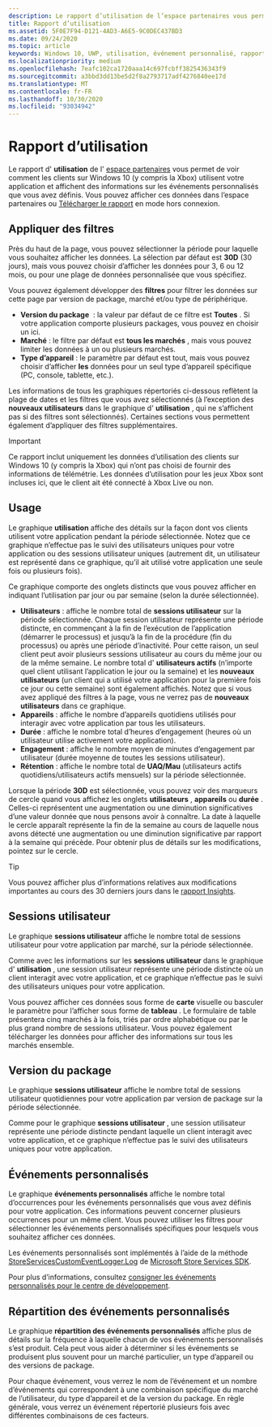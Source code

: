```yaml
---
description: Le rapport d’utilisation de l’espace partenaires vous permet de voir comment les clients utilisent votre application.
title: Rapport d’utilisation
ms.assetid: 5F0E7F94-D121-4AD3-A6E5-9C0DEC437BD3
ms.date: 09/24/2020
ms.topic: article
keywords: Windows 10, UWP, utilisation, événement personnalisé, rapport, télémétrie, sessions utilisateur
ms.localizationpriority: medium
ms.openlocfilehash: 7eafc102ca1720aaa14c697fcbff3825436343f9
ms.sourcegitcommit: a3bbd3dd13be5d2f8a2793717adf4276840ee17d
ms.translationtype: MT
ms.contentlocale: fr-FR
ms.lasthandoff: 10/30/2020
ms.locfileid: "93034942"
---
```

# <a name="usage-report"></a>Rapport d’utilisation


Le rapport d' **utilisation** de l' [espace partenaires](https://partner.microsoft.com/dashboard) vous permet de voir comment les clients sur Windows 10 (y compris la Xbox) utilisent votre application et affichent des informations sur les événements personnalisés que vous avez définis. Vous pouvez afficher ces données dans l’espace partenaires ou [Télécharger le rapport](download-analytic-reports.md) en mode hors connexion.


## <a name="apply-filters"></a>Appliquer des filtres

Près du haut de la page, vous pouvez sélectionner la période pour laquelle vous souhaitez afficher les données. La sélection par défaut est **30D** (30 jours), mais vous pouvez choisir d’afficher les données pour 3, 6 ou 12 mois, ou pour une plage de données personnalisée que vous spécifiez.

Vous pouvez également développer des **filtres** pour filtrer les données sur cette page par version de package, marché et/ou type de périphérique.

-   **Version du package**  : la valeur par défaut de ce filtre est **Toutes** . Si votre application comporte plusieurs packages, vous pouvez en choisir un ici.
-   **Marché** : le filtre par défaut est **tous les marchés** , mais vous pouvez limiter les données à un ou plusieurs marchés.
-   **Type d’appareil** : le paramètre par défaut est tout, mais vous pouvez choisir d’afficher **les** données pour un seul type d’appareil spécifique (PC, console, tablette, etc.).

Les informations de tous les graphiques répertoriés ci-dessous reflètent la plage de dates et les filtres que vous avez sélectionnés (à l’exception des **nouveaux utilisateurs** dans le graphique d' **utilisation** , qui ne s’affichent pas si des filtres sont sélectionnés). Certaines sections vous permettent également d’appliquer des filtres supplémentaires.

> [!IMPORTANT]
> Ce rapport inclut uniquement les données d’utilisation des clients sur Windows 10 (y compris la Xbox) qui n’ont pas choisi de fournir des informations de télémétrie. Les données d’utilisation pour les jeux Xbox sont incluses ici, que le client ait été connecté à Xbox Live ou non. 


## <a name="usage"></a>Usage

Le graphique **utilisation** affiche des détails sur la façon dont vos clients utilisent votre application pendant la période sélectionnée. Notez que ce graphique n’effectue pas le suivi des utilisateurs uniques pour votre application ou des sessions utilisateur uniques (autrement dit, un utilisateur est représenté dans ce graphique, qu’il ait utilisé votre application une seule fois ou plusieurs fois).

Ce graphique comporte des onglets distincts que vous pouvez afficher en indiquant l’utilisation par jour ou par semaine (selon la durée sélectionnée).

- **Utilisateurs** : affiche le nombre total de **sessions utilisateur** sur la période sélectionnée. Chaque session utilisateur représente une période distincte, en commençant à la fin de l’exécution de l’application (démarrer le processus) et jusqu’à la fin de la procédure (fin du processus) ou après une période d’inactivité. Pour cette raison, un seul client peut avoir plusieurs sessions utilisateur au cours du même jour ou de la même semaine. Le nombre total d' **utilisateurs actifs** (n’importe quel client utilisant l’application le jour ou la semaine) et les **nouveaux utilisateurs** (un client qui a utilisé votre application pour la première fois ce jour ou cette semaine) sont également affichés. Notez que si vous avez appliqué des filtres à la page, vous ne verrez pas de **nouveaux utilisateurs** dans ce graphique.
- **Appareils** : affiche le nombre d’appareils quotidiens utilisés pour interagir avec votre application par tous les utilisateurs.
- **Durée** : affiche le nombre total d’heures d’engagement (heures où un utilisateur utilise activement votre application).
- **Engagement** : affiche le nombre moyen de minutes d’engagement par utilisateur (durée moyenne de toutes les sessions utilisateur). 
- **Rétention** : affiche le nombre total de **UAQ/Mau** (utilisateurs actifs quotidiens/utilisateurs actifs mensuels) sur la période sélectionnée.

Lorsque la période **30D** est sélectionnée, vous pouvez voir des marqueurs de cercle quand vous affichez les onglets **utilisateurs** , **appareils** ou **durée** . Celles-ci représentent une augmentation ou une diminution significatives d’une valeur donnée que nous pensons avoir à connaître. La date à laquelle le cercle apparaît représente la fin de la semaine au cours de laquelle nous avons détecté une augmentation ou une diminution significative par rapport à la semaine qui précède. Pour obtenir plus de détails sur les modifications, pointez sur le cercle.  

> [!TIP]
> Vous pouvez afficher plus d’informations relatives aux modifications importantes au cours des 30 derniers jours dans le [rapport Insights](insights-report.md).


## <a name="user-sessions"></a>Sessions utilisateur

Le graphique **sessions utilisateur** affiche le nombre total de sessions utilisateur pour votre application par marché, sur la période sélectionnée.

Comme avec les informations sur les **sessions utilisateur** dans le graphique d' **utilisation** , une session utilisateur représente une période distincte où un client interagit avec votre application, et ce graphique n’effectue pas le suivi des utilisateurs uniques pour votre application.

Vous pouvez afficher ces données sous forme de **carte** visuelle ou basculer le paramètre pour l’afficher sous forme de **tableau** . Le formulaire de table présentera cinq marchés à la fois, triés par ordre alphabétique ou par le plus grand nombre de sessions utilisateur. Vous pouvez également télécharger les données pour afficher des informations sur tous les marchés ensemble.


## <a name="package-version"></a>Version du package

Le graphique **sessions utilisateur** affiche le nombre total de sessions utilisateur quotidiennes pour votre application par version de package sur la période sélectionnée.

Comme pour le graphique **sessions utilisateur** , une session utilisateur représente une période distincte pendant laquelle un client interagit avec votre application, et ce graphique n’effectue pas le suivi des utilisateurs uniques pour votre application.


## <a name="custom-events"></a>Événements personnalisés

Le graphique **événements personnalisés** affiche le nombre total d’occurrences pour les événements personnalisés que vous avez définis pour votre application. Ces informations peuvent concerner plusieurs occurrences pour un même client. Vous pouvez utiliser les filtres pour sélectionner les événements personnalisés spécifiques pour lesquels vous souhaitez afficher ces données.

Les événements personnalisés sont implémentés à l’aide de la méthode [StoreServicesCustomEventLogger.Log](/uwp/api/microsoft.services.store.engagement.storeservicescustomeventlogger.log) de [Microsoft Store Services SDK](../monetize/microsoft-store-services-sdk.md).

Pour plus d’informations, consultez [consigner les événements personnalisés pour le centre de développement](../monetize/log-custom-events-for-dev-center.md).


## <a name="custom-events-breakdown"></a>Répartition des événements personnalisés

Le graphique **répartition des événements personnalisés** affiche plus de détails sur la fréquence à laquelle chacun de vos événements personnalisés s’est produit. Cela peut vous aider à déterminer si les événements se produisent plus souvent pour un marché particulier, un type d’appareil ou des versions de package.

Pour chaque événement, vous verrez le nom de l’événement et un nombre d’événements qui correspondent à une combinaison spécifique du marché de l’utilisateur, du type d’appareil et de la version du package. En règle générale, vous verrez un événement répertorié plusieurs fois avec différentes combinaisons de ces facteurs. 




 
